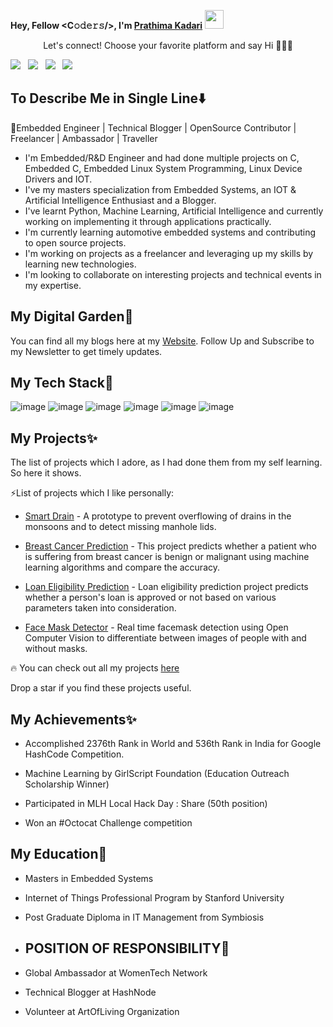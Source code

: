 **Hey, Fellow <C𝚘𝚍𝚎𝚛𝚜/>, I'm [Prathima Kadari](https://prathimakadari.hashnode.dev/)** <img src="https://raw.githubusercontent.com/MartinHeinz/MartinHeinz/master/wave.gif" width="30px">

<p align="center"> 
   Let's connect! Choose your favorite platform and say Hi  🙋🏻‍♂️
</p>

<a href="https://twitter.com/prathimak88"><img src="https://img.shields.io/badge/Twitter-1DA1F2?style=for-the-badge&logo=twitter&logoColor=white"></img></a>&nbsp;&nbsp; <a href="https://www.linkedin.com/in/prathima-kadari/"><img src="https://img.shields.io/badge/LinkedIn-0077B5?style=for-the-badge&logo=linkedin&logoColor=white"></img></a>&nbsp;&nbsp; <a href="https://prathimakadari.hashnode.dev/"><img src="https://img.shields.io/badge/Hashnode-2962FF?style=for-the-badge&logo=hashnode&logoColor=white"></img></a>&nbsp;&nbsp; <a href="https://github.com/prathimacode-hub"><img src="https://img.shields.io/badge/GitHub-100000?style=for-the-badge&logo=github&logoColor=white"></img></a>&nbsp;&nbsp;


<h2>To Describe Me in Single Line⬇️</h2>

🍁Embedded Engineer | Technical Blogger | OpenSource Contributor | Freelancer | Ambassador | Traveller 

- I'm Embedded/R&D Engineer and had done multiple projects on C, Embedded C, Embedded Linux System Programming, Linux Device Drivers and IOT.
- I've my masters specialization from Embedded Systems, an IOT & Artificial Intelligence Enthusiast and a Blogger.
- I've learnt Python, Machine Learning, Artificial Intelligence and currently working on implementing it through applications practically.
- I'm currently learning automotive embedded systems and contributing to open source projects.
- I'm working on projects as a freelancer and leveraging up my skills by learning new technologies.
- I'm looking to collaborate on interesting projects and technical events in my expertise.


<h2>My Digital Garden🌱</h2>

You can find all my blogs here at my [Website](https://prathimakadari.hashnode.dev/). Follow Up and Subscribe to my Newsletter to get timely updates.


<h2>My Tech Stack🚀</h2>

![image](https://img.shields.io/badge/C-00599C?style=for-the-badge&logo=c&logoColor=white) ![image](https://img.shields.io/badge/Python-3776AB?style=for-the-badge&logo=python&logoColor=white) ![image](https://img.shields.io/badge/Jupyter-F37626.svg?&style=for-the-badge&logo=Jupyter&logoColor=white) ![image](https://img.shields.io/badge/Linux-FCC624?style=for-the-badge&logo=linux&logoColor=black) ![image](https://img.shields.io/badge/RASPBERRY%20PI-C51A4A.svg?&style=for-the-badge&logo=raspberry%20pi&logoColor=white) ![image](https://img.shields.io/badge/C%2B%2B-00599C?style=for-the-badge&logo=c%2B%2B&logoColor=white)


<h2>My Projects✨</h2>

The list of projects which I adore, as I had done them from my self learning. So here it shows.

⚡List of projects which I like personally:

- [Smart Drain](https://github.com/prathimacode-hub/Smart-Drain) - A prototype to prevent overflowing of drains in the monsoons and to detect missing manhole lids.

- [Breast Cancer Prediction](https://github.com/prathimacode-hub/BreastCancer_Prediction) - This project predicts whether a patient who is suffering from breast cancer is benign or malignant using machine learning algorithms and compare the accuracy.

- [Loan Eligibility Prediction](https://github.com/prathimacode-hub/Loan_Eligibility_Prediction) - Loan eligibility prediction project predicts whether a person's loan is approved or not based on various parameters taken into consideration.

- [Face Mask Detector](https://github.com/prathimacode-hub/FaceMask_Detector) - Real time facemask detection using Open Computer Vision to differentiate between images of people with and without masks.

🔥 You can check out all my projects [here](https://github.com/prathimacode-hub?tab=repositories)

Drop a star if you find these projects useful.


<h2>My Achievements✨</h2> 

- Accomplished 2376th Rank in World and 536th Rank in India for Google HashCode Competition.

- Machine Learning by GirlScript Foundation (Education Outreach Scholarship Winner)

- Participated in MLH Local Hack Day : Share (50th position)

- Won an #Octocat Challenge competition


<h2>My Education🎯</h2>

- Masters in Embedded Systems

- Internet of Things Professional Program by Stanford University 

- Post Graduate Diploma in IT Management from Symbiosis


- <h2>POSITION OF RESPONSIBILITY🧰</h2> 

- Global Ambassador at WomenTech Network 

- Technical Blogger at HashNode

- Volunteer at ArtOfLiving Organization
